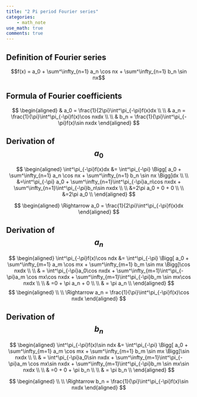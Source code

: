 ```yaml
---
title: "2 Pi period Fourier series"
categories:
    - math_note
use_math: true
comments: true
---
```


## Definition of Fourier series
$$f(x) = a_0 + \sum^\infty_{n=1} a_n \cos nx + \sum^\infty_{n=1} b_n \sin nx$$
  

## Formula of Fourier coefficients

$$
\begin{aligned}
& a_0 = \frac{1}{2\pi}\int^\pi_{-\pi}f(x)dx
\\
\\ & a_n = \frac{1}{\pi}\int^\pi_{-\pi}f(x)\cos nxdx
\\
\\ & b_n = \frac{1}{\pi}\int^\pi_{-\pi}f(x)\sin nxdx
\end{aligned}
$$  
  

## Derivation of $$a_0$$

$$
\begin{aligned}
\int^\pi_{-\pi}f(x)dx &= \int^\pi_{-\pi} \Bigg[ a_0 + \sum^\infty_{n=1} a_n \cos nx + \sum^\infty_{n=1} b_n \sin nx \Bigg]dx
\\
\\ &=\int^\pi_{-\pi} a_0 + \sum^\infty_{n=1}\int^\pi_{-\pi}a_n\cos nxdx + \sum^\infty_{n=1}\int^\pi_{-\pi}b_n\sin nxdx
\\
\\ &=2\pi a_0 + 0 + 0
\\
\\ &=2\pi a_0
\\
\end{aligned}
$$

$$
\begin{aligned}
\Rightarrow a_0 = \frac{1}{2\pi}\int^\pi_{-\pi}f(x)dx
\end{aligned}
$$  


## Derivation of $$a_n$$

$$
\begin{aligned}
\int^\pi_{-\pi}f(x)\cos ndx &= \int^\pi_{-\pi} \Bigg[ a_0 + \sum^\infty_{m=1} a_m \cos mx + \sum^\infty_{m=1} b_m \sin mx \Bigg]\cos nxdx
\\
\\ & = \int^\pi_{-\pi}a_0\cos nxdx + \sum^\infty_{m=1}\int^\pi_{-\pi}a_m \cos mx\cos nxdx + \sum^\infty_{m=1}\int^\pi_{-\pi}b_m \sin mx\cos nxdx
\\
\\ & =0 + \pi a_n + 0
\\
\\ & = \pi a_n 
\\
\end{aligned}
$$
$$
\begin{aligned}
\\
\\
\Rightarrow a_n = \frac{1}{\pi}\int^\pi_{-\pi}f(x)\cos nxdx
\end{aligned}
$$  

## Derivation of $$b_n$$

$$
\begin{aligned}
\int^\pi_{-\pi}f(x)\sin ndx &= \int^\pi_{-\pi} \Bigg[ a_0 + \sum^\infty_{m=1} a_m \cos mx + \sum^\infty_{m=1} b_m \sin mx \Bigg]\sin nxdx
\\
\\ & = \int^\pi_{-\pi}a_0\sin nxdx + \sum^\infty_{m=1}\int^\pi_{-\pi}a_m \cos mx\sin nxdx + \sum^\infty_{m=1}\int^\pi_{-\pi}b_m \sin mx\sin nxdx
\\
\\ & =0 + 0 + \pi b_n
\\
\\ & = \pi b_n 
\\
\end{aligned}
$$

$$
\begin{aligned}
\\
\\
\Rightarrow b_n = \frac{1}{\pi}\int^\pi_{-\pi}f(x)\sin nxdx
\end{aligned}
$$
